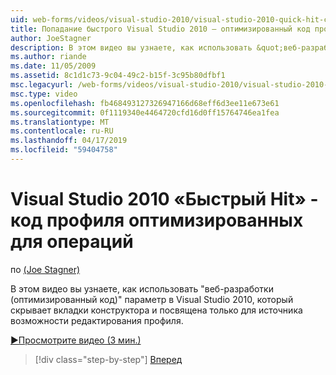 ```yaml
---
uid: web-forms/videos/visual-studio-2010/visual-studio-2010-quick-hit-code-optimized-profile
title: Попадание быстрого Visual Studio 2010 — оптимизированный код профиля | Документация Майкрософт
author: JoeStagner
description: В этом видео вы узнаете, как использовать &quot;веб-разработки (оптимизированный код)&quot; профилирование параметр в Visual Studio 2010, который скрывает вкладки конструктора и...
ms.author: riande
ms.date: 11/05/2009
ms.assetid: 8c1d1c73-9c04-49c2-b15f-3c95b80dfbf1
msc.legacyurl: /web-forms/videos/visual-studio-2010/visual-studio-2010-quick-hit-code-optimized-profile
msc.type: video
ms.openlocfilehash: fb468493127326947166d68eff6d3ee11e673e61
ms.sourcegitcommit: 0f1119340e4464720cfd16d0ff15764746ea1fea
ms.translationtype: MT
ms.contentlocale: ru-RU
ms.lasthandoff: 04/17/2019
ms.locfileid: "59404758"
---
```

# <a name="visual-studio-2010-quick-hit---code-optimized-profile"></a>Visual Studio 2010 «Быстрый Hit» - код профиля оптимизированных для операций

по [(Joe Stagner)](https://github.com/JoeStagner)

В этом видео вы узнаете, как использовать &quot;веб-разработки (оптимизированный код)&quot; параметр в Visual Studio 2010, который скрывает вкладки конструктора и посвящена только для источника возможности редактирования профиля. 

[&#9654;Просмотрите видео (3 мин.)](https://channel9.msdn.com/Blogs/ASP-NET-Site-Videos/visual-studio-2010-quick-hit-code-optimized-profile)

> [!div class="step-by-step"]
> [Вперед](visual-studio-2010-quick-hit-code-search-view-hierarchy.md)
